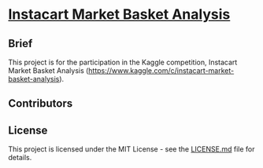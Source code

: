# [Instacart Market Basket Analysis](https://www.kaggle.com/c/instacart-market-basket-analysis)

## Brief
This project is for the participation in the Kaggle competition, Instacart Market Basket Analysis (https://www.kaggle.com/c/instacart-market-basket-analysis).

## Contributors

## License
This project is licensed under the MIT License - see the [LICENSE.md](LICENSE.md) file for details.
